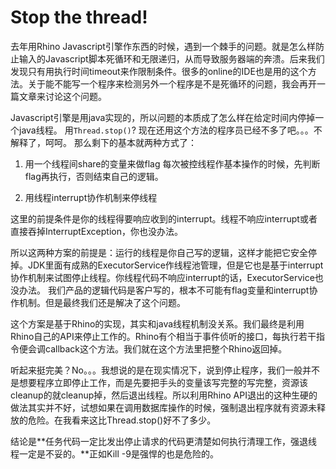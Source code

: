 Stop the thread! 
=============
去年用Rhino Javascript引擎作东西的时候，遇到一个棘手的问题。就是怎么样防止输入的Javascript脚本死循环和无限递归，从而导致服务器端的奔溃。后来我们发现只有用执行时间timeout来作限制条件。很多的online的IDE也是用的这个方法。关于能不能写一个程序来检测另外一个程序是不是死循环的问题，我会再开一篇文章来讨论这个问题。

Javascript引擎是用java实现的，所以问题的本质成了怎么样在给定时间内停掉一个java线程。
用`Thread.stop()`? 现在还用这个方法的程序员已经不多了吧。。。不解释了，呵呵。
那么剩下的基本就两种方式了：
 1. 用一个线程间share的变量来做flag
每次被控线程作基本操作的时候，先判断flag再执行，否则结束自己的逻辑。

 2. 用线程interrupt协作机制来停线程

这里的前提条件是你的线程得要响应收到的interrupt。线程不响应interrupt或者直接吞掉InterruptException，你也没办法。

所以这两种方案的前提是：运行的线程是你自己写的逻辑，这样才能把它安全停掉。JDK里面有成熟的ExecutorService作线程池管理，但是它也是基于interrupt协作机制来试图停止线程。你线程代码不响应interrupt的话，ExecutorService也没办法。
我们产品的逻辑代码是客户写的，根本不可能有flag变量和interrupt协作机制。但是最终我们还是解决了这个问题。

这个方案是基于Rhino的实现，其实和java线程机制没关系。我们最终是利用Rhino自己的API来停止工作的。Rhino有个相当于事件侦听的接口，每执行若干指令便会调callback这个方法。我们就在这个方法里把整个Rhino返回掉。

听起来挺完美？No。。。我想说的是在现实情况下，说到停止程序，我们一般并不是想要程序立即停止工作，而是先要把手头的变量该写完整的写完整，资源该cleanup的就cleanup掉，然后退出线程。所以利用Rhino API退出的这种生硬的做法其实并不好，试想如果在调用数据库操作的时候，强制退出程序就有资源未释放的危险。在我看来这比Thread.stop()好不了多少。

结论是**任务代码一定比发出停止请求的代码更清楚如何执行清理工作，强退线程一定是不妥的。**正如Kill -9是强悍的也是危险的。

